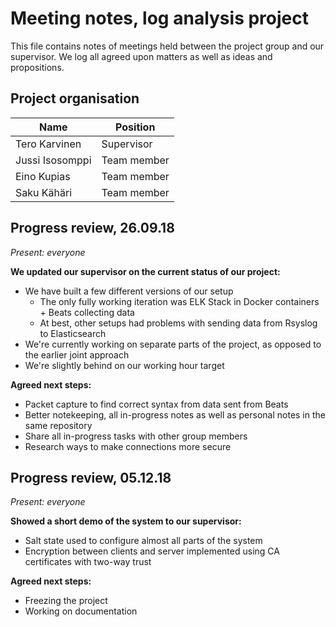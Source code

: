 # Meeting notes, log analysis project
This file contains notes of meetings held between the project group and our supervisor. We log all agreed upon matters as well as ideas and propositions.

## Project organisation
Name|Position
----|--------
Tero Karvinen|Supervisor
Jussi Isosomppi|Team member
Eino Kupias|Team member
Saku Kähäri|Team member

## Progress review, 26.09.18
*Present: everyone*

**We updated our supervisor on the current status of our project:**
* We have built a few different versions of our setup
  * The only fully working iteration was ELK Stack in Docker containers + Beats collecting data
  * At best, other setups had problems with sending data from Rsyslog to Elasticsearch
* We're currently working on separate parts of the project, as opposed to the earlier joint approach
* We're slightly behind on our working hour target

**Agreed next steps:**
* Packet capture to find correct syntax from data sent from Beats
* Better notekeeping, all in-progress notes as well as personal notes in the same repository
* Share all in-progress tasks with other group members
* Research ways to make connections more secure

## Progress review, 05.12.18
*Present: everyone*

**Showed a short demo of the system to our supervisor:**
* Salt state used to configure almost all parts of the system
* Encryption between clients and server implemented using CA certificates with two-way trust

**Agreed next steps:**
* Freezing the project
* Working on documentation
